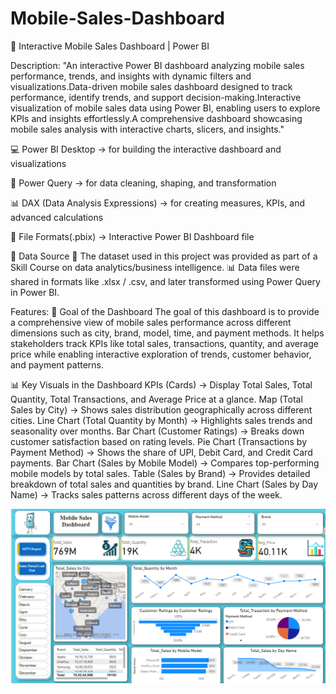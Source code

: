 # Mobile-Sales-Dashboard
📱 Interactive Mobile Sales Dashboard | Power BI

Description:
"An interactive Power BI dashboard analyzing mobile sales performance, trends, and insights with dynamic filters and visualizations.Data-driven mobile sales dashboard designed to track performance, identify trends, and support decision-making.Interactive visualization of mobile sales data using Power BI, enabling users to explore KPIs and insights effortlessly.A comprehensive dashboard showcasing mobile sales analysis with interactive charts, slicers, and insights."

💻 Power BI Desktop → for building the interactive dashboard and visualizations

🔄 Power Query → for data cleaning, shaping, and transformation

📊 DAX (Data Analysis Expressions) → for creating measures, KPIs, and advanced calculations

📂 File Formats(.pbix) → Interactive Power BI Dashboard file

📂 Data Source
📑 The dataset used in this project was provided as part of a Skill Course on data analytics/business intelligence.
📊 Data files were shared in formats like .xlsx / .csv, and later transformed using Power Query in Power BI.

Features:
🎯 Goal of the Dashboard
The goal of this dashboard is to provide a comprehensive view of mobile sales performance across different dimensions such as city, brand, model, time, and payment methods. It helps stakeholders track KPIs like total sales, transactions, quantity, and average price while enabling interactive exploration of trends, customer behavior, and payment patterns.

📊 Key Visuals in the Dashboard
KPIs (Cards) → Display Total Sales, Total Quantity, Total Transactions, and Average Price at a glance.
Map (Total Sales by City) → Shows sales distribution geographically across different cities.
Line Chart (Total Quantity by Month) → Highlights sales trends and seasonality over months.
Bar Chart (Customer Ratings) → Breaks down customer satisfaction based on rating levels.
Pie Chart (Transactions by Payment Method) → Shows the share of UPI, Debit Card, and Credit Card payments.
Bar Chart (Sales by Mobile Model) → Compares top-performing mobile models by total sales.
Table (Sales by Brand) → Provides detailed breakdown of total sales and quantities by brand.
Line Chart (Sales by Day Name) → Tracks sales patterns across different days of the week.

![Dashboard Preview](https://github.com/vaibhavi-pednekar/Mobile-Sales-Dashboard/blob/main/Report%20Of%20Sales%20Dasboard.png)

